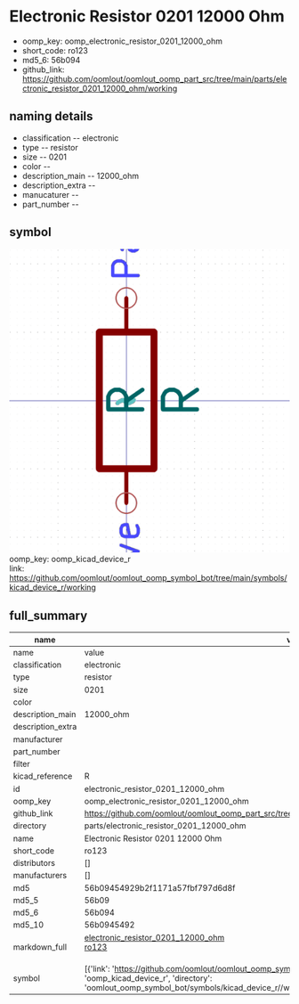 # Electronic Resistor 0201 12000 Ohm

  
* oomp_key: oomp_electronic_resistor_0201_12000_ohm 
* short_code: ro123
* md5_6: 56b094  
* github_link: https://github.com/oomlout/oomlout_oomp_part_src/tree/main/parts/electronic_resistor_0201_12000_ohm/working  
## naming details
* classification -- electronic
* type -- resistor
* size -- 0201
* color -- 
* description_main -- 12000_ohm
* description_extra -- 
* manucaturer -- 
* part_number -- 



## symbol

![](symbol/0/working/working_600.png)  
oomp_key: oomp_kicad_device_r  
link: https://github.com/oomlout/oomlout_oomp_symbol_bot/tree/main/symbols/kicad_device_r/working  


## full_summary
| name | value | 
| --- | --- | 
| name | value | 
| classification | electronic | 
| type | resistor | 
| size | 0201 | 
| color |  | 
| description_main | 12000_ohm | 
| description_extra |  | 
| manufacturer |  | 
| part_number |  | 
| filter |  | 
| kicad_reference | R | 
| id | electronic_resistor_0201_12000_ohm | 
| oomp_key | oomp_electronic_resistor_0201_12000_ohm | 
| github_link | https://github.com/oomlout/oomlout_oomp_part_src/tree/main/parts/electronic_resistor_0201_12000_ohm/working | 
| directory | parts/electronic_resistor_0201_12000_ohm | 
| name | Electronic Resistor 0201 12000 Ohm | 
| short_code | ro123 | 
| distributors | [] | 
| manufacturers | [] | 
| md5 | 56b09454929b2f1171a57fbf797d6d8f | 
| md5_5 | 56b09 | 
| md5_6 | 56b094 | 
| md5_10 | 56b0945492 | 
| markdown_full | [electronic_resistor_0201_12000_ohm](https://github.com/oomlout/oomlout_oomp_part_src/tree/main/parts/electronic_resistor_0201_12000_ohm/working)<br>[ro123](https://github.com/oomlout/oomlout_oomp_part_src/tree/main/parts/electronic_resistor_0201_12000_ohm/working)<br><br> | 
| symbol | [{'link': 'https://github.com/oomlout/oomlout_oomp_symbol_bot/tree/main/symbols/kicad_device_r', 'oomp_key': 'oomp_kicad_device_r', 'directory': 'oomlout_oomp_symbol_bot/symbols/kicad_device_r//working/working.kicad_sym'}] | 
